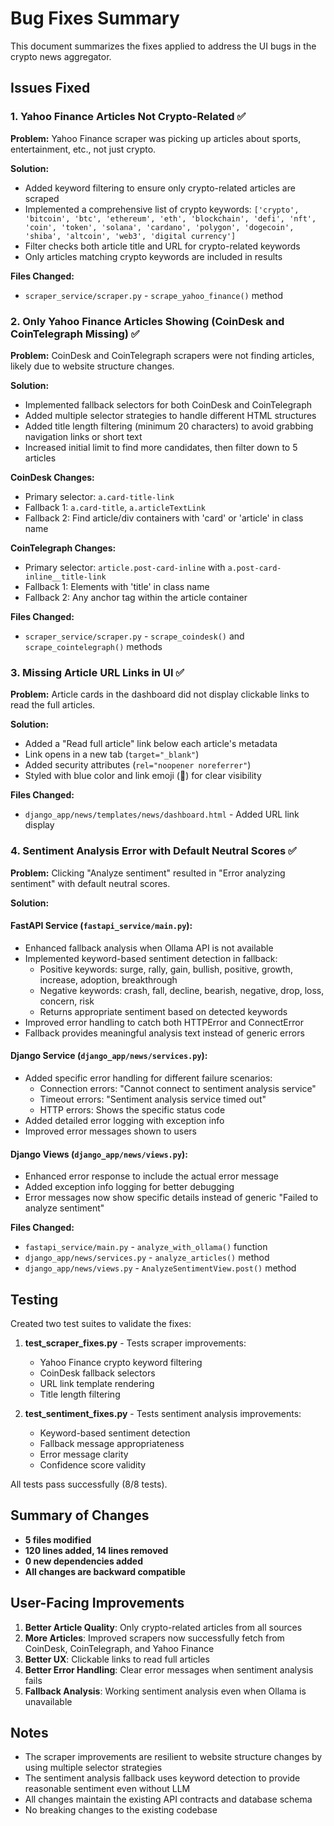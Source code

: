 # Bug Fixes Summary

This document summarizes the fixes applied to address the UI bugs in the crypto news aggregator.

## Issues Fixed

### 1. Yahoo Finance Articles Not Crypto-Related ✅

**Problem:** Yahoo Finance scraper was picking up articles about sports, entertainment, etc., not just crypto.

**Solution:** 
- Added keyword filtering to ensure only crypto-related articles are scraped
- Implemented a comprehensive list of crypto keywords: `['crypto', 'bitcoin', 'btc', 'ethereum', 'eth', 'blockchain', 'defi', 'nft', 'coin', 'token', 'solana', 'cardano', 'polygon', 'dogecoin', 'shiba', 'altcoin', 'web3', 'digital currency']`
- Filter checks both article title and URL for crypto-related keywords
- Only articles matching crypto keywords are included in results

**Files Changed:**
- `scraper_service/scraper.py` - `scrape_yahoo_finance()` method

### 2. Only Yahoo Finance Articles Showing (CoinDesk and CoinTelegraph Missing) ✅

**Problem:** CoinDesk and CoinTelegraph scrapers were not finding articles, likely due to website structure changes.

**Solution:**
- Implemented fallback selectors for both CoinDesk and CoinTelegraph
- Added multiple selector strategies to handle different HTML structures
- Added title length filtering (minimum 20 characters) to avoid grabbing navigation links or short text
- Increased initial limit to find more candidates, then filter down to 5 articles

**CoinDesk Changes:**
- Primary selector: `a.card-title-link`
- Fallback 1: `a.card-title`, `a.articleTextLink`
- Fallback 2: Find article/div containers with 'card' or 'article' in class name

**CoinTelegraph Changes:**
- Primary selector: `article.post-card-inline` with `a.post-card-inline__title-link`
- Fallback 1: Elements with 'title' in class name
- Fallback 2: Any anchor tag within the article container

**Files Changed:**
- `scraper_service/scraper.py` - `scrape_coindesk()` and `scrape_cointelegraph()` methods

### 3. Missing Article URL Links in UI ✅

**Problem:** Article cards in the dashboard did not display clickable links to read the full articles.

**Solution:**
- Added a "Read full article" link below each article's metadata
- Link opens in a new tab (`target="_blank"`)
- Added security attributes (`rel="noopener noreferrer"`)
- Styled with blue color and link emoji (🔗) for clear visibility

**Files Changed:**
- `django_app/news/templates/news/dashboard.html` - Added URL link display

### 4. Sentiment Analysis Error with Default Neutral Scores ✅

**Problem:** Clicking "Analyze sentiment" resulted in "Error analyzing sentiment" with default neutral scores.

**Solution:**

#### FastAPI Service (`fastapi_service/main.py`):
- Enhanced fallback analysis when Ollama API is not available
- Implemented keyword-based sentiment detection in fallback:
  - Positive keywords: surge, rally, gain, bullish, positive, growth, increase, adoption, breakthrough
  - Negative keywords: crash, fall, decline, bearish, negative, drop, loss, concern, risk
  - Returns appropriate sentiment based on detected keywords
- Improved error handling to catch both HTTPError and ConnectError
- Fallback provides meaningful analysis text instead of generic errors

#### Django Service (`django_app/news/services.py`):
- Added specific error handling for different failure scenarios:
  - Connection errors: "Cannot connect to sentiment analysis service"
  - Timeout errors: "Sentiment analysis service timed out"
  - HTTP errors: Shows the specific status code
- Added detailed error logging with exception info
- Improved error messages shown to users

#### Django Views (`django_app/news/views.py`):
- Enhanced error response to include the actual error message
- Added exception info logging for better debugging
- Error messages now show specific details instead of generic "Failed to analyze sentiment"

**Files Changed:**
- `fastapi_service/main.py` - `analyze_with_ollama()` function
- `django_app/news/services.py` - `analyze_articles()` method
- `django_app/news/views.py` - `AnalyzeSentimentView.post()` method

## Testing

Created two test suites to validate the fixes:

1. **test_scraper_fixes.py** - Tests scraper improvements:
   - Yahoo Finance crypto keyword filtering
   - CoinDesk fallback selectors
   - URL link template rendering
   - Title length filtering

2. **test_sentiment_fixes.py** - Tests sentiment analysis improvements:
   - Keyword-based sentiment detection
   - Fallback message appropriateness
   - Error message clarity
   - Confidence score validity

All tests pass successfully (8/8 tests).

## Summary of Changes

- **5 files modified**
- **120 lines added, 14 lines removed**
- **0 new dependencies added**
- **All changes are backward compatible**

## User-Facing Improvements

1. **Better Article Quality**: Only crypto-related articles from all sources
2. **More Articles**: Improved scrapers now successfully fetch from CoinDesk, CoinTelegraph, and Yahoo Finance
3. **Better UX**: Clickable links to read full articles
4. **Better Error Handling**: Clear error messages when sentiment analysis fails
5. **Fallback Analysis**: Working sentiment analysis even when Ollama is unavailable

## Notes

- The scraper improvements are resilient to website structure changes by using multiple selector strategies
- The sentiment analysis fallback uses keyword detection to provide reasonable sentiment even without LLM
- All changes maintain the existing API contracts and database schema
- No breaking changes to the existing codebase
